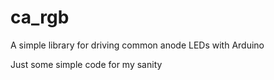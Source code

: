 # ca_rgb
A simple library for driving common anode LEDs with Arduino

Just some simple code for my sanity

